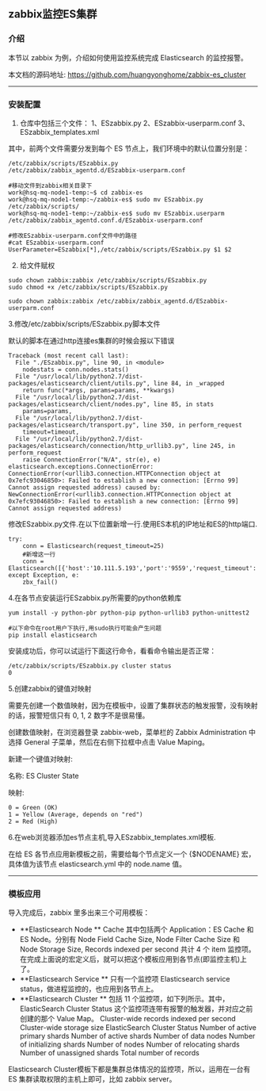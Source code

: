 ## zabbix监控ES集群

### 介绍

本节以 zabbix 为例，介绍如何使用监控系统完成 Elasticsearch 的监控报警。

本文档的源码地址: https://github.com/huangyonghome/zabbix-es_cluster

---

### 安装配置

1. 仓库中包括三个文件： 1、ESzabbix.py 2、ESzabbix-userparm.conf 3、ESzabbix_templates.xml

其中，前两个文件需要分发到每个 ES 节点上，我们环境中的默认位置分别是：

```
/etc/zabbix/scripts/ESzabbix.py
/etc/zabbix/zabbix_agentd.d/ESzabbix-userparm.conf

#移动文件到zabbix相关目录下
work@hsq-mq-node1-temp:~$ cd zabbix-es
work@hsq-mq-node1-temp:~/zabbix-es$ sudo mv ESzabbix.py /etc/zabbix/scripts/
work@hsq-mq-node1-temp:~/zabbix-es$ sudo mv ESzabbix.userparm /etc/zabbix/zabbix_agentd.conf.d/ESzabbix-userparm.conf

#修改ESzabbix-userparm.conf文件中的路径
#cat ESzabbix-userparm.conf
UserParameter=ESzabbix[*],/etc/zabbix/scripts/ESzabbix.py $1 $2
```

2. 给文件赋权

```
sudo chown zabbix:zabbix /etc/zabbix/scripts/ESzabbix.py
sudo chmod +x /etc/zabbix/scripts/ESzabbix.py

sudo chown zabbix:zabbix /etc/zabbix/zabbix_agentd.d/ESzabbix-userparm.conf
```

3.修改/etc/zabbix/scripts/ESzabbix.py脚本文件

默认的脚本在通过http连接es集群的时候会报以下错误

```
Traceback (most recent call last):
  File "./ESzabbix.py", line 90, in <module>
    nodestats = conn.nodes.stats()
  File "/usr/local/lib/python2.7/dist-packages/elasticsearch/client/utils.py", line 84, in _wrapped
    return func(*args, params=params, **kwargs)
  File "/usr/local/lib/python2.7/dist-packages/elasticsearch/client/nodes.py", line 85, in stats
    params=params,
  File "/usr/local/lib/python2.7/dist-packages/elasticsearch/transport.py", line 350, in perform_request
    timeout=timeout,
  File "/usr/local/lib/python2.7/dist-packages/elasticsearch/connection/http_urllib3.py", line 245, in perform_request
    raise ConnectionError("N/A", str(e), e)
elasticsearch.exceptions.ConnectionError: ConnectionError(<urllib3.connection.HTTPConnection object at 0x7efc93046850>: Failed to establish a new connection: [Errno 99] Cannot assign requested address) caused by: NewConnectionError(<urllib3.connection.HTTPConnection object at 0x7efc93046850>: Failed to establish a new connection: [Errno 99] Cannot assign requested address)
```

修改ESzabbix.py文件.在以下位置新增一行.使用ES本机的IP地址和ES的http端口.

```
try:
    conn = Elasticsearch(request_timeout=25)
    #新增这一行
    conn = Elasticsearch([{'host':'10.111.5.193','port':'9559','request_timeout':'25'}])
except Exception, e:
    zbx_fail()
```



4.在各节点安装运行ESzabbix.py所需要的python依赖库

```
yum install -y python-pbr python-pip python-urllib3 python-unittest2

#以下命令在root用户下执行,用sudo执行可能会产生问题
pip install elasticsearch
```



安装成功后，你可以试运行下面这行命令，看看命令输出是否正常：

```
/etc/zabbix/scripts/ESzabbix.py cluster status
0
```



5.创建zabbix的键值对映射

需要先创建一个数值映射，因为在模板中，设置了集群状态的触发报警，没有映射的话，报警短信只有 0, 1, 2 数字不是很易懂。

创建数值映射，在浏览器登录 zabbix-web，菜单栏的 Zabbix Administration 中选择 General 子菜单，然后在右侧下拉框中点击 Value Maping。

新建一个键值对映射:

名称: ES Cluster State

映射:

```
0 = Green (OK)
1 = Yellow (Average, depends on "red")
2 = Red (High)
```



6.在web浏览器添加es节点主机,导入ESzabbix_templates.xml模板.

在给 ES 各节点应用新模板之前，需要给每个节点定义一个 {$NODENAME} 宏，具体值为该节点 elasticsearch.yml 中的 node.name 值。

---

### 模板应用

导入完成后，zabbix 里多出来三个可用模板：

- **Elasticsearch Node ** Cache 其中包括两个 Application：ES Cache 和 ES Node。分别有 Node Field Cache Size, Node Filter Cache Size 和 Node Storage Size, Records indexed per second 共计 4 个 item 监控项。在完成上面说的宏定义后，就可以把这个模板应用到各节点(即监控主机)上了。
- **Elasticsearch Service ** 只有一个监控项 Elasticsearch service status，做进程监控的，也应用到各节点上。
- **Elasticsearch Cluster ** 包括 11 个监控项，如下列所示。其中，ElasticSearch Cluster Status 这个监控项连带有报警的触发器，并对应之前创建的那个 Value Map。 Cluster-wide records indexed per second Cluster-wide storage size ElasticSearch Cluster Status Number of active primary shards Number of active shards Number of data nodes Number of initializing shards Number of nodes Number of relocating shards Number of unassigned shards Total number of records

Elasticsearch Cluster模板下都是集群总体情况的监控项，所以，运用在一台有 ES 集群读取权限的主机上即可，比如 zabbix server。